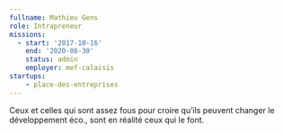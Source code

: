 ```yaml
---
fullname: Mathieu Gens
role: Intrapreneur
missions:
  - start: '2017-10-16'
    end: '2020-08-30'
    status: admin
    employer: mef-calaisis
startups:
    - place-des-entreprises
---
```


Ceux et celles qui sont assez fous pour croire qu’ils peuvent changer le développement éco., sont en réalité ceux qui le font.

